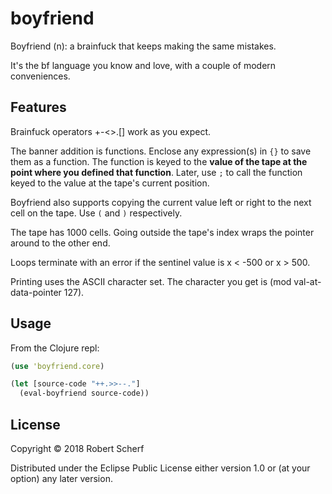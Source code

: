 # boyfriend

Boyfriend (n): a brainfuck that keeps making the same mistakes.

It's the bf language you know and love, with a couple of modern
conveniences.

## Features

Brainfuck operators +-<>.[] work as you expect. 

The banner addition is functions. Enclose any expression(s) in `{}` to save
them as a function. The function is keyed to the **value of the tape at the
point where you defined that function**. Later, use `;` to call the function
keyed to the value at the tape's current position.

Boyfriend also supports copying the current value left or right to the next
cell on the tape. Use `(` and `)` respectively.

The tape has 1000 cells. Going outside the tape's index wraps the pointer
around to the other end.

Loops terminate with an error if the sentinel value is x < -500 or x > 500.

Printing uses the ASCII character set. The character you get is (mod
val-at-data-pointer 127).

## Usage

From the Clojure repl:

```clojure
(use 'boyfriend.core)

(let [source-code "++.>>--."]
  (eval-boyfriend source-code))
```

## License

Copyright © 2018 Robert Scherf

Distributed under the Eclipse Public License either version 1.0 or (at
your option) any later version.
